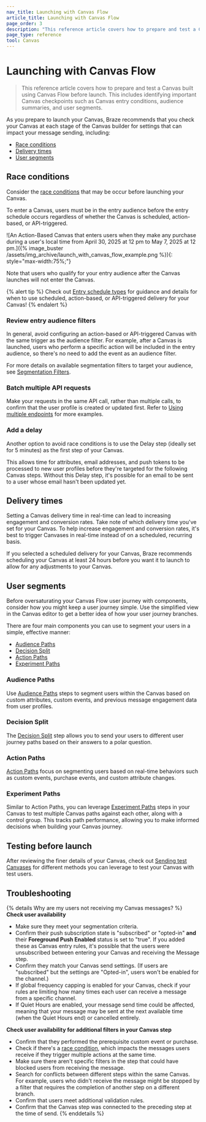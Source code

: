 ```yaml
---
nav_title: Launching with Canvas Flow
article_title: Launching with Canvas Flow
page_order: 3
description: "This reference article covers how to prepare and test a Canvas built with Canvas Flow before launch."
page_type: reference
tool: Canvas
---
```


# Launching with Canvas Flow

> This reference article covers how to prepare and test a Canvas built using Canvas Flow before launch. This includes identifying important Canvas checkpoints such as Canvas entry conditions, audience summaries, and user segments.

As you prepare to launch your Canvas, Braze recommends that you check your Canvas at each stage of the Canvas builder for settings that can impact your message sending, including:
* [Race conditions](#race-conditions)
* [Delivery times](#delivery-times)
* [User segments](#segment-users)

## Race conditions 

Consider the [race conditions]({{site.baseurl}}/user_guide/engagement_tools/testing/race_conditions/) that may be occur before launching your Canvas. 

To enter a Canvas, users must be in the entry audience before the entry schedule occurs regardless of whether the Canvas is scheduled, action-based, or API-triggered. 

![An Action-Based Canvas that enters users when they make any purchase during a user's local time from April 30, 2025 at 12 pm to May 7, 2025 at 12 pm.]({% image_buster /assets/img_archive/launch_with_canvas_flow_example.png %}){: style="max-width:75%;"}

Note that users who qualify for your entry audience after the Canvas launches will not enter the Canvas.

{% alert tip %}
Check out [Entry schedule types]({{site.baseurl}}/user_guide/engagement_tools/canvas/create_a_canvas/create_a_canvas/#step-2b-set-your-canvas-entry-schedule) for guidance and details for when to use scheduled, action-based, or API-triggered delivery for your Canvas!
{% endalert %}

### Review entry audience filters

In general, avoid configuring an action-based or API-triggered Canvas with the same trigger as the audience filter. For example, after a Canvas is launched, users who perform a specific action will be included in the entry audience, so there's no need to add the event as an audience filter. 

For more details on available segmentation filters to target your audience, see [Segmentation Filters]({{site.baseurl}}/user_guide/engagement_tools/segments/segmentation_filters).

### Batch multiple API requests

Make your requests in the same API call, rather than multiple calls, to confirm that the user profile is created or updated first. Refer to [Using multiple endpoints]({{site.baseurl}}/user_guide/engagement_tools/testing/race_conditions/#using-multiple-api-endpoints) for more examples.

### Add a delay

Another option to avoid race conditions is to use the Delay step (ideally set for 5 minutes) as the first step of your Canvas. 

This allows time for attributes, email addresses, and push tokens to be processed to new user profiles before they're targeted for the following Canvas steps. Without this Delay step, it's possible for an email to be sent to a user whose email hasn't been updated yet.

## Delivery times

Setting a Canvas delivery time in real-time can lead to increasing engagement and conversion rates. Take note of which delivery time you've set for your Canvas. To help increase engagement and conversion rates, it's best to trigger Canvases in real-time instead of on a scheduled, recurring basis.

If you selected a scheduled delivery for your Canvas, Braze recommends scheduling your Canvas at least 24 hours before you want it to launch to allow for any adjustments to your Canvas.

## User segments

Before oversaturating your Canvas Flow user journey with components, consider how you might keep a user journey simple. Use the simplified view in the Canvas editor to get a better idea of how your user journey branches. 

There are four main components you can use to segment your users in a simple, effective manner:

* [Audience Paths](#audience-paths)
* [Decision Split](#decision-split)
* [Action Paths](#action-paths)
* [Experiment Paths](#experiment-paths)

### Audience Paths

Use [Audience Paths]({{site.baseurl}}/user_guide/engagement_tools/canvas/canvas_components/audience_paths/) steps to segment users within the Canvas based on custom attributes, custom events, and previous message engagement data from user profiles.

### Decision Split

The [Decision Split]({{site.baseurl}}/user_guide/engagement_tools/canvas/canvas_components/decision_split/) step allows you to send your users to different user journey paths based on their answers to a polar question.

### Action Paths

[Action Paths]({{site.baseurl}}/user_guide/engagement_tools/canvas/canvas_components/action_paths/) focus on segmenting users based on real-time behaviors such as custom events, purchase events, and custom attribute changes. 

### Experiment Paths

Similar to Action Paths, you can leverage [Experiment Paths]({{site.baseurl}}/user_guide/engagement_tools/canvas/canvas_components/experiment_step/) steps in your Canvas to test multiple Canvas paths against each other, along with a control group. This tracks path performance, allowing you to make informed decisions when building your Canvas journey. 

## Testing before launch

After reviewing the finer details of your Canvas, check out [Sending test Canvases]({{site.baseurl}}/user_guide/engagement_tools/canvas/testing_canvases/sending_test_canvases/) for different methods you can leverage to test your Canvas with test users.

## Troubleshooting

{% details Why are my users not receiving my Canvas messages? %}
**Check user availability**
- Make sure they meet your segmentation criteria.
- Confirm their push subscription state is "subscribed" or "opted-in" **and** their **Foreground Push Enabled** status is set to "true". If you added these as Canvas entry rules, it's possible that the users were unsubscribed between entering your Canvas and receiving the Message step.
- Confirm they match your Canvas send settings. (If users are "subscribed" but the settings are "Opted-in", users won't be enabled for the channel.)
- If global frequency capping is enabled for your Canvas, check if your rules are limiting how many times each user can receive a message from a specific channel. 
- If Quiet Hours are enabled, your message send time could be affected, meaning that your message may be sent at the next available time (when the Quiet Hours end) or cancelled entirely.

**Check user availability for additional filters in your Canvas step**
- Confirm that they performed the prerequisite custom event or purchase.
- Check if there's a [race condition]({{site.baseurl}}/user_guide/engagement_tools/testing/race_conditions/), which impacts the messages users receive if they trigger multiple actions at the same time.
- Make sure there aren't specific filters in the step that could have blocked users from receiving the message.
- Search for conflicts between different steps within the same Canvas. For example, users who didn't receive the message might be stopped by a filter that requires the completion of another step on a different branch.
- Confirm that users meet additional validation rules.
- Confirm that the Canvas step was connected to the preceding step at the time of send.
{% enddetails %}

